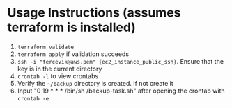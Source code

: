# Usage Instructions (assumes terraform is installed)
1. `terraform validate`
2. `terraform apply` if validation succeeds
3. `ssh -i "fercevik@aws.pem" {ec2_instance_public_ssh}`. Ensure that the key is in the current directory
4. `crontab -l` to view crontabs
5. Verify the `~/backup` directory is created. If not create it
6. Input "0 19 * * * /bin/sh /backup-task.sh" after opening the crontab with `crontab -e` 
